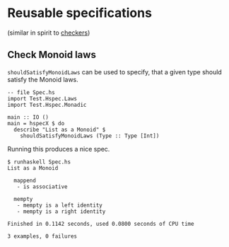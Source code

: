 # Reusable specifications
(similar in spirit to [checkers](http://hackage.haskell.org/package/checkers))

## Check Monoid laws

`shouldSatisfyMonoidLaws` can be used to specify, that a given type should
satisfy the Monoid laws.

~~~ {.haskell .literate}
-- file Spec.hs
import Test.Hspec.Laws
import Test.Hspec.Monadic

main :: IO ()
main = hspecX $ do
  describe "List as a Monoid" $
    shouldSatisfyMonoidLaws (Type :: Type [Int])
~~~

Running this produces a nice spec.

~~~
$ runhaskell Spec.hs
List as a Monoid

  mappend
   - is associative

  mempty
   - mempty is a left identity
   - mempty is a right identity

Finished in 0.1142 seconds, used 0.0800 seconds of CPU time

3 examples, 0 failures
~~~
